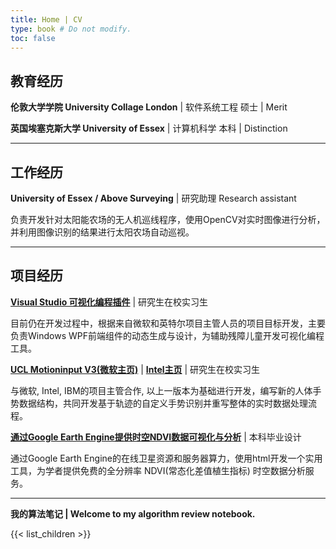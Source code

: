 ```yaml
---
title: Home | CV
type: book # Do not modify.
toc: false
---
```


## 教育经历

**伦敦大学学院 University Collage London** | 软件系统工程 硕士 | Merit

**英国埃塞克斯大学 University of Essex** | 计算机科学 本科 | Distinction

------

## 工作经历

**University of Essex / Above Surveying** | 研究助理 Research assistant

负责开发针对太阳能农场的无人机巡线程序，使用OpenCV对实时图像进行分析，并利用图像识别的结果进行太阳农场自动巡视。

------

## 项目经历

[**Visual Studio 可视化编程插件**](https://marketplace.visualstudio.com/items?itemName=VisualThreadingAccessibleDragandDropcoding.VisualThreading) | 研究生在校实习生

目前仍在开发过程中，根据来自微软和英特尔项目主管人员的项目目标开发，主要负责Windows WPF前端组件的动态生成与设计，为辅助残障儿童开发可视化编程工具。

[**UCL Motioninput V3(微软主页)**](http://www.touchlesscomputing.org/) | [**Intel主页**](https://www.intel.com/content/www/us/en/company-overview/wonderful/motion-input-technology.html) | 研究生在校实习生 

与微软, Intel, IBM的项目主管合作, 以上一版本为基础进行开发，编写新的人体手势数据结构，共同开发基于轨迹的自定义手势识别并重写整体的实时数据处理流程。 

[**通过Google Earth Engine提供时空NDVI数据可视化与分析**](https://github.com/jianxuancao/CE301) | 本科毕业设计 

通过Google Earth Engine的在线卫星资源和服务器算力，使用html开发一个实用工具，为学者提供免费的全分辨率 NDVI(常态化差值植生指标) 时空数据分析服务。

------

**我的算法笔记 | Welcome to my algorithm review notebook.**

{{< list_children >}}